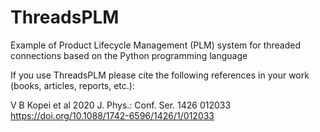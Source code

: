 # ThreadsPLM
Example of Product Lifecycle Management (PLM) system for threaded connections based on the Python programming language

If you use ThreadsPLM please cite the following references in your work (books, articles, reports, etc.):

V B Kopei et al 2020 J. Phys.: Conf. Ser. 1426 012033 https://doi.org/10.1088/1742-6596/1426/1/012033
